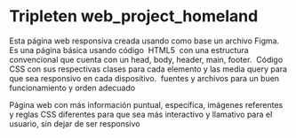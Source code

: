 # Tripleten web_project_homeland

Esta página web responsiva creada usando como base un archivo Figma. 
Es una página básica usando código  HTML5  con una estructura convencional que cuenta con un head, body, header, main, footer. 
Código CSS con sus respectivas clases para cada elemento y las media query para que sea responsivo en cada dispositivo. 
fuentes y archivos para un buen funcionamiento y orden adecuado

Página web con más información puntual, específica, imágenes referentes y reglas CSS diferentes para que sea más interactivo y llamativo para el usuario, sin dejar de ser responsivo
